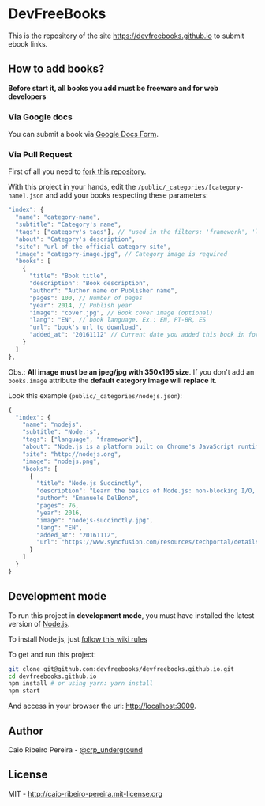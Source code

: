 # DevFreeBooks

This is the repository of the site https://devfreebooks.github.io to submit ebook links.

## How to add books?

**Before start it, all books you add must be freeware and for web developers**

### Via Google docs

You can submit a book via [Google Docs Form](https://docs.google.com/forms/d/e/1FAIpQLSeXsmlLo3S7lJF82LGTOMoMpA4vg_T38Ez47gQoU6P6KaFwQg/viewform).

### Via Pull Request

First of all you need to [fork this repository](https://github.com/devfreebooks/devfreebooks.github.io/fork).

With this project in your hands, edit the `/public/_categories/[category-name].json` and add your books respecting these parameters:

``` javascript
"index": {
  "name": "category-name",
  "subtitle": "Category's name",
  "tags": ["category's tags"], // "used in the filters: 'framework', 'language', 'conceptual', 'frontend', 'mobile'"
  "about": "Category's description",
  "site": "url of the official category site",
  "image": "category-image.jpg", // Category image is required
  "books": [
    {
      "title": "Book title",
      "description": "Book description",
      "author": "Author name or Publisher name",
      "pages": 100, // Number of pages
      "year": 2014, // Publish year
      "image": "cover.jpg", // Book cover image (optional)
      "lang": "EN", // book language. Ex.: EN, PT-BR, ES
      "url": "book's url to download",
      "added_at": "20161112" // Current date you added this book in format YYYYMMDD
    }
  ]
},
```

Obs.: **All image must be an jpeg/jpg with 350x195 size**. If you don't add an `books.image` attribute the **default category image will replace it**.

Look this example (`public/_categories/nodejs.json`):

``` javascript
{
  "index": {
    "name": "nodejs",
    "subtitle": "Node.js",
    "tags": ["language", "framework"],
    "about": "Node.js is a platform built on Chrome's JavaScript runtime for easily building fast, scalable network applications. Node.js uses an event-driven, non-blocking I/O model that makes it lightweight and efficient, perfect for data-intensive real-time applications that run across distributed devices.",
    "site": "http://nodejs.org",
    "image": "nodejs.png",
    "books": [
      {
        "title": "Node.js Succinctly",
        "description": "Learn the basics of Node.js: non-blocking I/O, the event loop, modules, and the Node.js runtime environment. From there, dive into building practical solutions that interact with filesystems and streams, access databases, handle web server message queuing, and more.",
        "author": "Emanuele DelBono",
        "pages": 76,
        "year": 2016,
        "image": "nodejs-succinctly.jpg",
        "lang": "EN",        
        "added_at": "20161112",
        "url": "https://www.syncfusion.com/resources/techportal/details/ebooks/nodejs"
      }
    ]
  }
}
```

## Development mode

To run this project in **development mode**, you must have installed the latest version of [Node.js](http://nodejs.org).

To install Node.js, just [follow this wiki rules](http://nodejs.org/download)

To get and run this project:

``` bash
git clone git@github.com:devfreebooks/devfreebooks.github.io.git
cd devfreebooks.github.io
npm install # or using yarn: yarn install
npm start
```

And access in your browser the url: [http://localhost:3000](http://localhost:3000).

## Author

Caio Ribeiro Pereira - [@crp_underground](http://twitter.com/crp_underground)

## License

MIT - http://caio-ribeiro-pereira.mit-license.org
